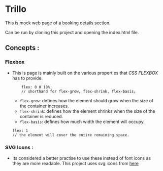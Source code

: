 # Trillo

This is mock web page of a booking details section.

Can be run by cloning this project and opening the index.html file.

## Concepts : 

### Flexbox
- This is page is mainly built on the various properties that *CSS FLEXBOX* has to provide.
    ```
        flex: 0 0 18%;
        // shorthand for flex-grow, flex-shrink, flex-basis;
    ```
    - `flex-grow`: defines how the element should grow when the size of the container increases.
    - `flex-shrink`: defines how the element shrinks when the size of the container is reduced.
    - `flex-basis`: defines how much width the element will occupy.

    ```
    flex: 1
    // the element will cover the entire remaining space.
    ```

### SVG Icons : 
- Its considered a better practise to use these instead of font icons as they are more readable. This project uses svg icons from [here](https://icomoon.io/)
